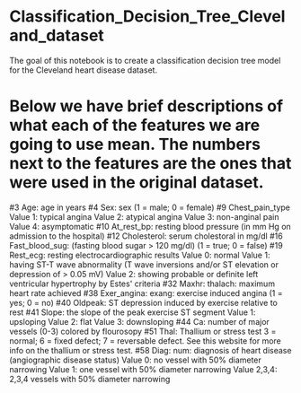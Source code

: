 # Classification_Decision_Tree_Cleveland_dataset
The goal of this notebook is to create a classification decision tree model for the Cleveland heart disease dataset.

# Below we have brief descriptions of what each of the features we are going to use mean. The numbers next to the features are the ones that were used in the original dataset.
#3 Age: age in years
#4 Sex: sex (1 = male; 0 = female)
#9 Chest_pain_type
Value 1: typical angina
Value 2: atypical angina
Value 3: non-anginal pain
Value 4: asymptomatic
#10 At_rest_bp: resting blood pressure (in mm Hg on admission to the hospital)
#12 Cholesterol: serum cholestoral in mg/dl
#16 Fast_blood_sug: (fasting blood sugar > 120 mg/dl) (1 = true; 0 = false)
#19 Rest_ecg: resting electrocardiographic results
Value 0: normal
Value 1: having ST-T wave abnormality (T wave inversions and/or ST elevation or depression of > 0.05 mV)
Value 2: showing probable or definite left ventricular hypertrophy by Estes' criteria
#32 Maxhr: thalach: maximum heart rate achieved
#38 Exer_angina: exang: exercise induced angina (1 = yes; 0 = no)
#40 Oldpeak: ST depression induced by exercise relative to rest
#41 Slope: the slope of the peak exercise ST segment
Value 1: upsloping
Value 2: flat
Value 3: downsloping
#44 Ca: number of major vessels (0-3) colored by flourosopy
#51 Thal: Thallium or stress test 3 = normal; 6 = fixed defect; 7 = reversable defect. See this website for more info on the thallium or stress test.
#58 Diag: num: diagnosis of heart disease (angiographic disease status)
Value 0: no vessel with 50% diameter narrowing
Value 1: one vessel with 50% diameter narrowing
Value 2,3,4: 2,3,4 vessels with 50% diameter narrowing
